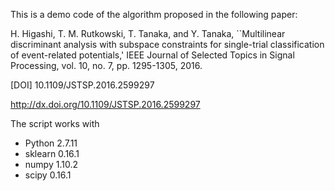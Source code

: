 This is a demo code of the algorithm proposed in the following paper:

H. Higashi, T. M. Rutkowski, T. Tanaka, and Y. Tanaka,
``Multilinear discriminant analysis with subspace constraints for single-trial classification of event-related potentials,'
IEEE Journal of Selected Topics in Signal Processing, vol. 10, no. 7, pp. 1295-1305, 2016. 

[DOI] 10.1109/JSTSP.2016.2599297

http://dx.doi.org/10.1109/JSTSP.2016.2599297


The script works with

- Python 2.7.11
- sklearn 0.16.1
- numpy 1.10.2
- scipy 0.16.1
